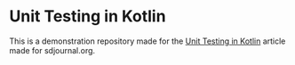 # Unit Testing in Kotlin
This is a demonstration repository made for the [Unit Testing in Kotlin](https://sdjournal.org/unit-testing-kotlin/) article made for sdjournal.org.
